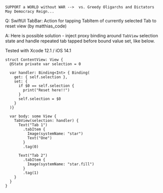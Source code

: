 ```
SUPPORT a WORLD without WAR -->  vs. Greedy Oligarchs and Dictators
May Democracy Reign... 
```

Q: SwiftUI TabBar: Action for tapping TabItem of currently selected Tab to reset view (by matthias_code)

A: Here is possible solution - inject proxy binding around `TabView` selection state and handle repeated tab tapped before bound value set, like below.

Tested with Xcode 12.1 / iOS 14.1

```
struct ContentView: View {
  @State private var selection = 0
  
  var handler: Binding<Int> { Binding(
    get: { self.selection },
    set: {
      if $0 == self.selection {
        print("Reset here!!")
      }
      self.selection = $0
    }
  )}
  
  var body: some View {
    TabView(selection: handler) {
      Text("Tab 1")
        .tabItem {
          Image(systemName: "star")
          Text("One")
        }
        .tag(0)
      
      Text("Tab 2")
        .tabItem {
          Image(systemName: "star.fill")
        }
        .tag(1)
    }
  }
}
```
